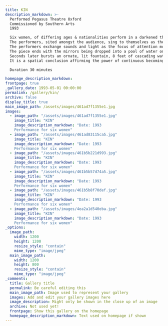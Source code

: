 ```yaml
---
title: KIN
description_markdown: >-
  Performed Pegasus Theatre Oxford  
  Commissioned by Southern Arts  
  1993  

  Six women, of differing ages & nationalities perform in a darkened theatre with torches, hand-held mirrors and an 8 foot high fountain of water.  
  The performers, sited amongst the audience, sing to themselves as they peer at themselves in their mirrors. Each sings or murmurs a personally chosen rhyme resonant of their own experience of mothering or of being mothered. Each uses her own mother tongue.  
  The performers exchange sounds and light as the focus of attention moves to the stage area and pools of light & water.  
  The piece ends with the mirrors being dropped into a pool of water on stage. As the performers leave the stage the piece becomes silent.  
  Seconds later bursts an ornate, lit fountain, 8 feet of cascading water.  
  It is a spatial conclusion affirming the power of continuous becoming & continuous loss.  

  Duration 30 minutes 

homepage_description_markdown: 
frontpage: true
_gallery_date: 1993-05-01 00:00:00
permalink: /gallery/kin/
archive: false
display_title: true
main_image_path: /assets/images/461ad7f1355e1.jpg
images:
  - image_path: "/assets/images/461ad7f1355e1.jpg"
    image_title: "KIN"
    image_description_markdown: "Date: 1993  
    Performance for six women"
  - image_path: "/assets/images/461ad83115ca5.jpg"
    image_title: "KIN"
    image_description_markdown: "Date: 1993  
    Performance for six women"
  - image_path: "/assets/images/461b5b221d993.jpg"
    image_title: "KIN"
    image_description_markdown: "Date: 1993  
    Performance for six women"
  - image_path: "/assets/images/461b5b57d74a5.jpg"
    image_title: "KIN"
    image_description_markdown: "Date: 1993  
    Performance for six women"
  - image_path: "/assets/images/461b5b8f70def.jpg"
    image_title: "KIN"
    image_description_markdown: "Date: 1993  
    Performance for six women"
  - image_path: "/assets/images/4ea2a1d540eba.jpg"
    image_title: "KIN"
    image_description_markdown: "Date: 1993  
    Performance for six women"
_options:
  image_path:
    width: 1200
    height: 1200
    resize_style: "contain"
    mime_type: "image/jpeg"
  main_image_path:
    width: 1200
    height: 800
    resize_style: "contain"
    mime_type: "image/jpeg"
_comments:
  title: Gallery title
  permalink: Be careful editing this
  main_image_path: Image used to represent your gallery
  images: Add and edit your gallery images here
  image_description: Might only be shown in the close up of an image
  archive: Not used yet!
  frontpage: Show this gallery on the homepage
  homepage_description_markdown: Text used on homepage if shown
---
```



